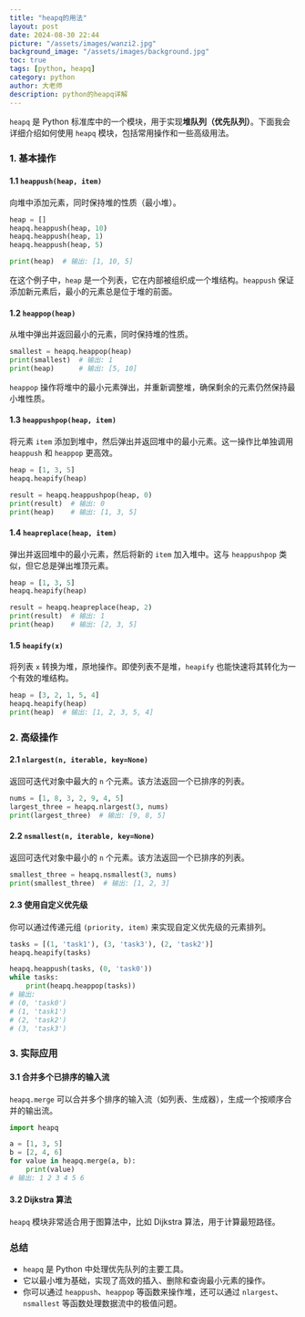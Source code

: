 ```yaml
---
title: "heapq的用法"
layout: post
date: 2024-08-30 22:44
picture: "/assets/images/wanzi2.jpg"
background_image: "/assets/images/background.jpg"
toc: true
tags: [python, heapq]
category: python
author: 大老师
description: python的heapq详解
---
```


`heapq` 是 Python 标准库中的一个模块，用于实现**堆队列（优先队列）**。下面我会详细介绍如何使用 `heapq` 模块，包括常用操作和一些高级用法。

### 1. 基本操作

#### 1.1 `heappush(heap, item)`

向堆中添加元素，同时保持堆的性质（最小堆）。

```python
heap = []
heapq.heappush(heap, 10)
heapq.heappush(heap, 1)
heapq.heappush(heap, 5)

print(heap)  # 输出: [1, 10, 5]
```

在这个例子中，`heap` 是一个列表，它在内部被组织成一个堆结构。`heappush` 保证添加新元素后，最小的元素总是位于堆的前面。

#### 1.2 `heappop(heap)`

从堆中弹出并返回最小的元素，同时保持堆的性质。

```python
smallest = heapq.heappop(heap)
print(smallest)  # 输出: 1
print(heap)      # 输出: [5, 10]
```

`heappop` 操作将堆中的最小元素弹出，并重新调整堆，确保剩余的元素仍然保持最小堆性质。

#### 1.3 `heappushpop(heap, item)`

将元素 `item` 添加到堆中，然后弹出并返回堆中的最小元素。这一操作比单独调用 `heappush` 和 `heappop` 更高效。

```python
heap = [1, 3, 5]
heapq.heapify(heap)

result = heapq.heappushpop(heap, 0)
print(result)  # 输出: 0
print(heap)    # 输出: [1, 3, 5]
```

#### 1.4 `heapreplace(heap, item)`

弹出并返回堆中的最小元素，然后将新的 `item` 加入堆中。这与 `heappushpop` 类似，但它总是弹出堆顶元素。

```python
heap = [1, 3, 5]
heapq.heapify(heap)

result = heapq.heapreplace(heap, 2)
print(result)  # 输出: 1
print(heap)    # 输出: [2, 3, 5]
```

#### 1.5 `heapify(x)`

将列表 `x` 转换为堆，原地操作。即使列表不是堆，`heapify` 也能快速将其转化为一个有效的堆结构。

```python
heap = [3, 2, 1, 5, 4]
heapq.heapify(heap)
print(heap)  # 输出: [1, 2, 3, 5, 4]
```

### 2. 高级操作

#### 2.1 `nlargest(n, iterable, key=None)`

返回可迭代对象中最大的 `n` 个元素。该方法返回一个已排序的列表。

```python
nums = [1, 8, 3, 2, 9, 4, 5]
largest_three = heapq.nlargest(3, nums)
print(largest_three)  # 输出: [9, 8, 5]
```

#### 2.2 `nsmallest(n, iterable, key=None)`

返回可迭代对象中最小的 `n` 个元素。该方法返回一个已排序的列表。

```python
smallest_three = heapq.nsmallest(3, nums)
print(smallest_three)  # 输出: [1, 2, 3]
```

#### 2.3 使用自定义优先级

你可以通过传递元组 `(priority, item)` 来实现自定义优先级的元素排列。

```python
tasks = [(1, 'task1'), (3, 'task3'), (2, 'task2')]
heapq.heapify(tasks)

heapq.heappush(tasks, (0, 'task0'))
while tasks:
    print(heapq.heappop(tasks))
# 输出:
# (0, 'task0')
# (1, 'task1')
# (2, 'task2')
# (3, 'task3')
```

### 3. 实际应用

#### 3.1 合并多个已排序的输入流

`heapq.merge` 可以合并多个排序的输入流（如列表、生成器），生成一个按顺序合并的输出流。

```python
import heapq

a = [1, 3, 5]
b = [2, 4, 6]
for value in heapq.merge(a, b):
    print(value)
# 输出: 1 2 3 4 5 6
```

#### 3.2 Dijkstra 算法

`heapq` 模块非常适合用于图算法中，比如 Dijkstra 算法，用于计算最短路径。

### 总结

- `heapq` 是 Python 中处理优先队列的主要工具。
- 它以最小堆为基础，实现了高效的插入、删除和查询最小元素的操作。
- 你可以通过 `heappush`、`heappop` 等函数来操作堆，还可以通过 `nlargest`、`nsmallest` 等函数处理数据流中的极值问题。